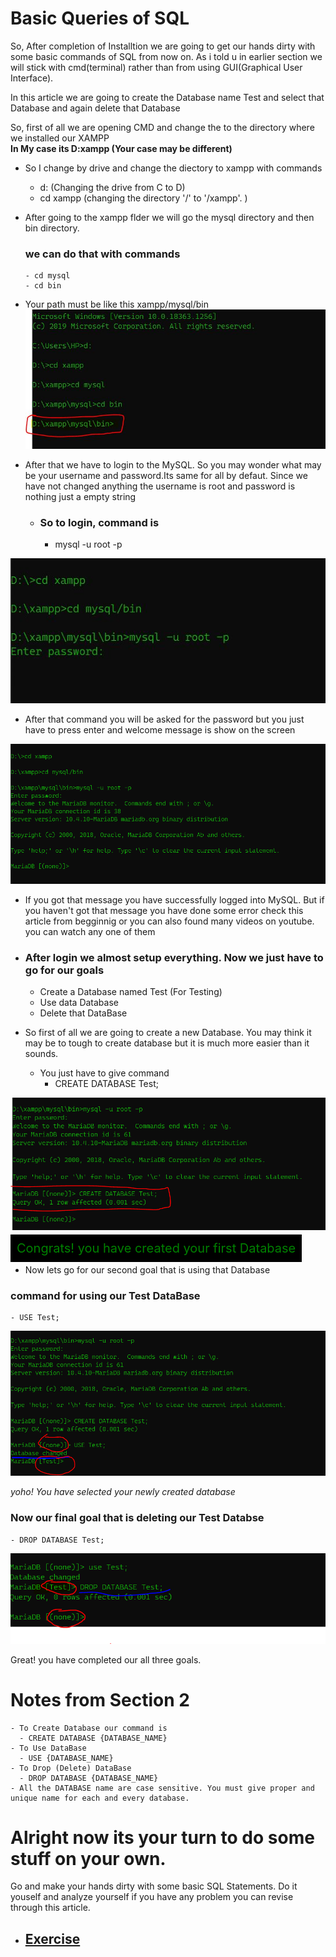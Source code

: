 # Basic Queries of SQL 
So, After completion of Installtion we are going to get our hands dirty with some basic commands of SQL from now on. As i told u in earlier section we will stick with cmd(terminal) rather than from using GUI(Graphical User Interface).

In this article we are going to create the Database name Test and select that Database and again delete that Database

So, first of all we are opening CMD and change the to the directory where we installed our XAMPP\
**In My case its D:xampp (Your case may be different)**

* So I change by drive and change the diectory to xampp with commands
     - d: (Changing the drive from C to D)
     - cd xampp (changing the directory '/' to '/xampp'. )

* After going to the xampp flder we will go the mysql directory and then bin directory.
  ### we can do that with commands 
      - cd mysql
      - cd bin
* Your path must be like this xampp/mysql/bin
  ![image](../images/section2-imgs/tobindir.JPG)
  
* After that we have to login to the MySQL. So you may wonder what may be your username and password.Its same for all by defaut. Since we have not changed anything 
  the username is root and password is nothing 
  just a empty string

  - ### So to login, command is
    - mysql -u root -p 


![image](../images/section2-imgs/login.JPG)

* After that command you will be asked for the password but you just have to press enter and welcome message is show on the screen 

![images](../images/section2-imgs/welcome.PNG)

* If you got that message you have successfully logged into MySQL. But if you haven't got that message you have done some error check this article from begginnig or you can also found many videos on youtube. you can watch any one of them

* ### After login we almost setup everything. Now we just have to go for our goals
    - Create a Database named Test (For Testing)
    - Use data Database 
    - Delete that DataBase

* So first of all we are going to create a new Database. You may think it may be to tough to create database but it is much more easier than it sounds.
    * You just have to give command 
        - CREATE DATABASE Test;
  
![image](../images/section2-imgs/createDB.PNG)

<span style="background-color:black; color :green; font-size:20px; padding:10px">Congrats! you have created your first Database</span>

* Now lets go for our second goal that is using that Database
 
 ### command for using our Test DataBase
    - USE Test;

![image](../images/section2-imgs/useDB.PNG)

 *yoho! You have selected your newly created database*

 ### Now our final goal that is deleting our Test Databse
    - DROP DATABASE Test;

![image](../images/section2-imgs/dropDb.PNG)

Great! you have completed our all three goals. 

# Notes from Section 2
    - To Create Database our command is 
      - CREATE DATABASE {DATABASE_NAME}
    - To Use DataBase 
      - USE {DATABASE_NAME}
    - To Drop (Delete) DataBase 
      - DROP DATABASE {DATABASE_NAME}
    - All the DATABASE name are case sensitive. You must give proper and unique name for each and every database.

  # Alright now its your turn to do some stuff on your own.
Go and make your hands dirty with some basic SQL Statements. Do it youself and analyze yourself if you have any problem you can revise through this article.
 - ## [Exercise](./exercise.md) 
  




 
  

